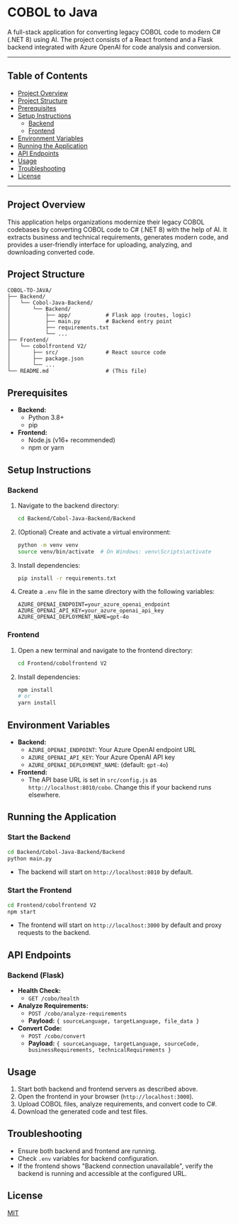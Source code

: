 # COBOL to Java

A full-stack application for converting legacy COBOL code to modern C# (.NET 8) using AI. The project consists of a React frontend and a Flask backend integrated with Azure OpenAI for code analysis and conversion.

---

## Table of Contents
- [Project Overview](#project-overview)
- [Project Structure](#project-structure)
- [Prerequisites](#prerequisites)
- [Setup Instructions](#setup-instructions)
  - [Backend](#backend)
  - [Frontend](#frontend)
- [Environment Variables](#environment-variables)
- [Running the Application](#running-the-application)
- [API Endpoints](#api-endpoints)
- [Usage](#usage)
- [Troubleshooting](#troubleshooting)
- [License](#license)

---

## Project Overview

This application helps organizations modernize their legacy COBOL codebases by converting COBOL code to C# (.NET 8) with the help of AI. It extracts business and technical requirements, generates modern code, and provides a user-friendly interface for uploading, analyzing, and downloading converted code.

## Project Structure

```
COBOL-TO-JAVA/
├── Backend/
│   └── Cobol-Java-Backend/
│       └── Backend/
│           ├── app/           # Flask app (routes, logic)
│           ├── main.py        # Backend entry point
│           ├── requirements.txt
│           └── ...
├── Frontend/
│   └── cobolfrontend V2/
│       ├── src/               # React source code
│       ├── package.json
│       └── ...
└── README.md                  # (This file)
```

## Prerequisites

- **Backend:**
  - Python 3.8+
  - pip
- **Frontend:**
  - Node.js (v16+ recommended)
  - npm or yarn

## Setup Instructions

### Backend

1. Navigate to the backend directory:
   ```sh
   cd Backend/Cobol-Java-Backend/Backend
   ```
2. (Optional) Create and activate a virtual environment:
   ```sh
   python -m venv venv
   source venv/bin/activate  # On Windows: venv\Scripts\activate
   ```
3. Install dependencies:
   ```sh
   pip install -r requirements.txt
   ```
4. Create a `.env` file in the same directory with the following variables:
   ```env
   AZURE_OPENAI_ENDPOINT=your_azure_openai_endpoint
   AZURE_OPENAI_API_KEY=your_azure_openai_api_key
   AZURE_OPENAI_DEPLOYMENT_NAME=gpt-4o
   ```

### Frontend

1. Open a new terminal and navigate to the frontend directory:
   ```sh
   cd Frontend/cobolfrontend V2
   ```
2. Install dependencies:
   ```sh
   npm install
   # or
   yarn install
   ```

## Environment Variables

- **Backend:**
  - `AZURE_OPENAI_ENDPOINT`: Your Azure OpenAI endpoint URL
  - `AZURE_OPENAI_API_KEY`: Your Azure OpenAI API key
  - `AZURE_OPENAI_DEPLOYMENT_NAME`: (default: `gpt-4o`)
- **Frontend:**
  - The API base URL is set in `src/config.js` as `http://localhost:8010/cobo`. Change this if your backend runs elsewhere.

## Running the Application

### Start the Backend
```sh
cd Backend/Cobol-Java-Backend/Backend
python main.py
```
- The backend will start on `http://localhost:8010` by default.

### Start the Frontend
```sh
cd Frontend/cobolfrontend V2
npm start
```
- The frontend will start on `http://localhost:3000` by default and proxy requests to the backend.

## API Endpoints

### Backend (Flask)
- **Health Check:**
  - `GET /cobo/health`
- **Analyze Requirements:**
  - `POST /cobo/analyze-requirements`
  - **Payload:** `{ sourceLanguage, targetLanguage, file_data }`
- **Convert Code:**
  - `POST /cobo/convert`
  - **Payload:** `{ sourceLanguage, targetLanguage, sourceCode, businessRequirements, technicalRequirements }`

## Usage

1. Start both backend and frontend servers as described above.
2. Open the frontend in your browser (`http://localhost:3000`).
3. Upload COBOL files, analyze requirements, and convert code to C#.
4. Download the generated code and test files.

## Troubleshooting
- Ensure both backend and frontend are running.
- Check `.env` variables for backend configuration.
- If the frontend shows "Backend connection unavailable", verify the backend is running and accessible at the configured URL.

## License

[MIT](LICENSE) 